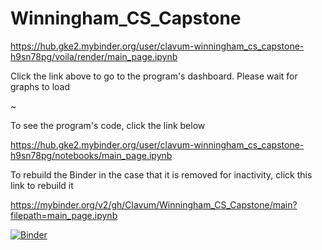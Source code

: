 # Winningham_CS_Capstone
https://hub.gke2.mybinder.org/user/clavum-winningham_cs_capstone-h9sn78pg/voila/render/main_page.ipynb

Click the link above to go to the program's dashboard. Please wait for graphs to load

~

To see the program's code, click the link below

https://hub.gke2.mybinder.org/user/clavum-winningham_cs_capstone-h9sn78pg/notebooks/main_page.ipynb

To rebuild the Binder in the case that it is removed for inactivity, click this link to rebuild it

https://mybinder.org/v2/gh/Clavum/Winningham_CS_Capstone/main?filepath=main_page.ipynb

[![Binder](https://mybinder.org/badge_logo.svg)](https://mybinder.org/v2/gh/Clavum/Winningham_CS_Capstone/main?filepath=main_page.ipynb)
